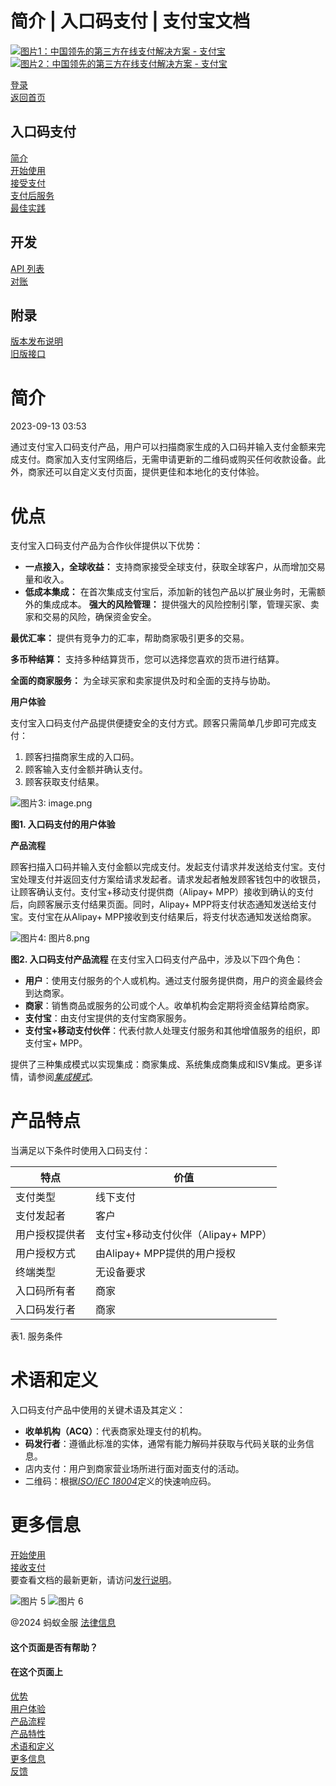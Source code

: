 简介 | 入口码支付 | 支付宝文档
==================

[![图片1：中国领先的第三方在线支付解决方案 - 支付宝](https://ac.alipay.com/storage/2024/3/26/d66c43c0-440d-4c97-9976-f2028a2c8c5e.svg) ![图片2：中国领先的第三方在线支付解决方案 - 支付宝](https://ac.alipay.com/storage/2024/3/26/a48bd336-aea0-4f16-bf83-616eacbb4434.svg)](/docs/)

[登录](https://global.alipay.com/ilogin/account_login.htm?goto=https%3A%2F%2Fglobal.alipay.com%2Fdocs%2Fac%2Fams_ec%2Fintroduction)  
[返回首页](../../)

入口码支付
----------

[简介](/docs/ac/ams_ec/introduction)  
[开始使用](/docs/ac/ams_ec/start)  
[接受支付](/docs/ac/ams_ec/acceptpayment)  
[支付后服务](/docs/ac/ams_ec/postpayment)  
[最佳实践](/docs/ac/ams_ec/bp)  

开发
----

[API 列表](/docs/ac/ams_ec/apilist)  
[对账](/docs/ac/ams_ec/reconcile)  

附录
----

[版本发布说明](/docs/ac/ams_ec/releasenotes)  
[旧版接口](/docs/ac/ams_ec/cvgicc)  

简介
============

2023-09-13 03:53

通过支付宝入口码支付产品，用户可以扫描商家生成的入口码并输入支付金额来完成支付。商家加入支付宝网络后，无需申请更新的二维码或购买任何收款设备。此外，商家还可以自定义支付页面，提供更佳和本地化的支付体验。

优点
========

支付宝入口码支付产品为合作伙伴提供以下优势：

*   **一点接入，全球收益：** 支持商家接受全球支付，获取全球客户，从而增加交易量和收入。
*   **低成本集成：** 在首次集成支付宝后，添加新的钱包产品以扩展业务时，无需额外的集成成本。
**强大的风险管理：** 提供强大的风险控制引擎，管理买家、卖家和交易的风险，确保资金安全。

**最优汇率：** 提供有竞争力的汇率，帮助商家吸引更多的交易。

**多币种结算：** 支持多种结算货币，您可以选择您喜欢的货币进行结算。

**全面的商家服务：** 为全球买家和卖家提供及时和全面的支持与协助。

**用户体验**

支付宝入口码支付产品提供便捷安全的支付方式。顾客只需简单几步即可完成支付：

1. 顾客扫描商家生成的入口码。
2. 顾客输入支付金额并确认支付。
3. 顾客获取支付结果。

![图片3: image.png](https://idocs-assets.marmot-cloud.com/storage/idocs87c36dc8dac653c1/1592971569720-042d0976-1ee8-40ed-a321-dc86f956bcd7.png)

**图1. 入口码支付的用户体验**

**产品流程**

顾客扫描入口码并输入支付金额以完成支付。发起支付请求并发送给支付宝。支付宝处理支付并返回支付方案给请求发起者。请求发起者触发顾客钱包中的收银员，让顾客确认支付。支付宝+移动支付提供商（Alipay+ MPP）接收到确认的支付后，向顾客展示支付结果页面。同时，Alipay+ MPP将支付状态通知发送给支付宝。支付宝在从Alipay+ MPP接收到支付结果后，将支付状态通知发送给商家。

![图片4: 图片8.png](https://idocs-assets.marmot-cloud.com/storage/idocs87c36dc8dac653c1/1630565139089-31ed4543-9c57-45a9-9383-18e9ec59d3c3.png)

**图2. 入口码支付产品流程**
在支付宝入口码支付产品中，涉及以下四个角色：

*   **用户**：使用支付服务的个人或机构。通过支付服务提供商，用户的资金最终会到达商家。
*   **商家**：销售商品或服务的公司或个人。收单机构会定期将资金结算给商家。
*   **支付宝**：由支付宝提供的支付宝商家服务。
*   **支付宝+移动支付伙伴**：代表付款人处理支付服务和其他增值服务的组织，即支付宝+ MPP。

提供了三种集成模式以实现集成：商家集成、系统集成商集成和ISV集成。更多详情，请参阅[_集成模式_](https://global.alipay.com/doc/ams_ec/intmode)。

产品特点
==========

当满足以下条件时使用入口码支付：

| **特点** | **价值** |
| --- | --- |
| 支付类型 | 线下支付 |
| 支付发起者 | 客户 |
| 用户授权提供者 | 支付宝+移动支付伙伴（Alipay+ MPP） |
| 用户授权方式 | 由Alipay+ MPP提供的用户授权 |
| 终端类型 | 无设备要求 |
| 入口码所有者 | 商家 |
| 入口码发行者 | 商家 |

表1. 服务条件

术语和定义
==========

入口码支付产品中使用的关键术语及其定义：

*   **收单机构（ACQ）**：代表商家处理支付的机构。
*   **码发行者**：遵循此标准的实体，通常有能力解码并获取与代码关联的业务信息。
*   店内支付：用户到商家营业场所进行面对面支付的活动。
*   二维码：根据[_ISO/IEC 18004_](https://www.iso.org/standard/62021.html)定义的快速响应码。  

更多信息
==========

[开始使用](https://global.alipay.com/docs/ac/ams_ec/start)  
[接收支付](https://global.alipay.com/docs/ac/ams_ec/acceptpayment)  
要查看文档的最新更新，请访问[发行说明](https://global.alipay.com/docs/releasenotes)。  

![图片 5](https://ac.alipay.com/storage/2021/5/20/19b2c126-9442-4f16-8f20-e539b1db482a.png) ![图片 6](https://ac.alipay.com/storage/2021/5/20/e9f3f154-dbf0-455f-89f0-b3d4e0c14481.png)  

@2024 蚂蚁金服 [法律信息](https://global.alipay.com/docs/ac/platform/membership)  

#### 这个页面是否有帮助？  

#### 在这个页面上  

[优势](#nLf1i "优势")  
[用户体验](#6nnxD "用户体验")  
[产品流程](#cwR5x "产品流程")  
[产品特性](#lECjm "产品特性")  
[术语和定义](#GgxiV "术语和定义")  
[更多信息](#WJoMx "更多信息")  
[反馈](# "反馈")